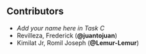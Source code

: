 ## Contributors

- _Add your name here in Task C_
- Revilleza, Frederick (**@juantojuan**)
- Kimilat Jr, Romil Joseph (**@Lemur-Lemur**)